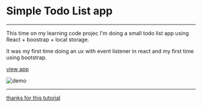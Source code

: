 # Simple Todo List app 

---


This time on my learning code projec I'm doing a small todo list app using React + boostrap + local storage. 

It was my first time doing an ux with event listener in react and my first time using bootstrap. 

[view app]()

![demo](./src/asssets/appDemo.png)

---

[thanks for  this tutorial](https://www.youtube.com/watch?v=y97U9Ikd7TI)